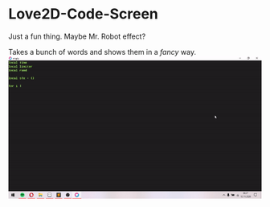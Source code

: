 # Love2D-Code-Screen
Just a fun thing. Maybe Mr. Robot effect?

Takes a bunch of words and shows them in a *fancy* way.
![alt text](https://github.com/nikneym/Love2D-Code-Screen/blob/main/presentation.gif)
